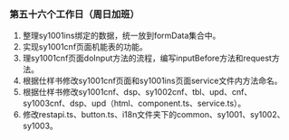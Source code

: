 ### 第五十六个工作日（周日加班）
1. 整理sy1001ins绑定的数据，统一放到formData集合中。
2. 实现sy1001cnf页面机能表的功能。
3. 理sy1001cnf页面doInput方法的流程，编写inputBefore方法和request方法。
4. 根据仕样书修改sy1001cnf页面和sy1001ins页面service文件内方法命名。
5. 根据仕样书修改sy1001cnf、dsp、sy1002cnf、tbl、upd、cnf、sy1003cnf、dsp、upd（html、component.ts、service.ts）。
6. 修改restapi.ts、button.ts、i18n文件夹下的common、sy1001、sy1002、sy1003。
<!-- 八点！！！ -->
